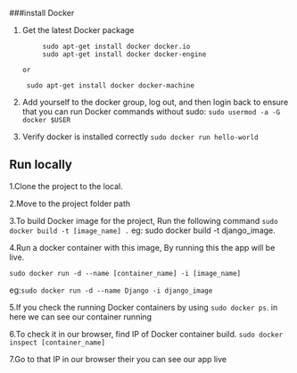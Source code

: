 ###install Docker
1. Get the latest Docker package

   ```    
        sudo apt-get install docker docker.io
        sudo apt-get install docker docker-engine 
   ```
       or

      ```  sudo apt-get install docker docker-machine ```
2. Add yourself to the docker group, log out, and then login back to ensure that you can run Docker commands without sudo:
 	``` sudo usermod -a -G docker $USER ```

3. Verify docker is installed correctly
      ``` sudo docker run hello-world ```

## Run locally

1.Clone the project to the local.


2.Move to the project folder path


3.To build Docker image for the  project, Run the following command
    ``` sudo docker build -t [image_name] . ```
eg: sudo docker build -t django_image.


4.Run a docker container with this image, By running this the app will be live.

   ``` sudo docker run -d --name [container_name] -i [image_name] ```
   
eg:``` sudo docker run -d --name Django -i django_image ```


5.If you check the running Docker containers by using 
``` sudo docker ps ```.
 in here we can see our container running
 
 
6.To check it in our browser, find IP of Docker container build.
``` sudo docker inspect [container_name] ```


7.Go to that IP in our browser their you can see our app live

